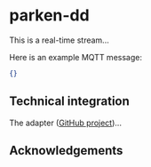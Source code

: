 # parken-dd

This is a real-time stream...

Here is an example MQTT message:

```json
{}
```

## Technical integration

The adapter ([GitHub project](https://github.com/stefan-hudelmaier/gcmb-parken-dd))...

## Acknowledgements


